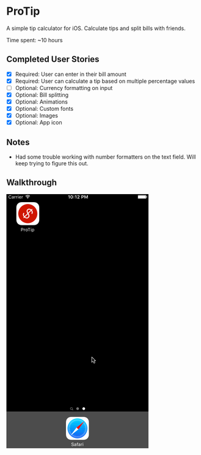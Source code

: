 # ProTip

A simple tip calculator for iOS. Calculate tips and split bills with friends.

Time spent: ~10 hours

## Completed User Stories

* [x] Required: User can enter in their bill amount
* [x] Required: User can calculate a tip based on multiple percentage values
* [ ] Optional: Currency formatting on input
* [x] Optional: Bill splitting
* [x] Optional: Animations
* [x] Optional: Custom fonts
* [x] Optional: Images
* [x] Optional: App icon

## Notes

- Had some trouble working with number formatters on the text field. Will keep trying to figure this out.

## Walkthrough

![Walkthrough](demo.gif)
